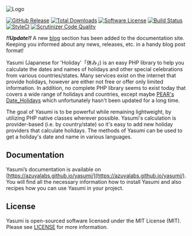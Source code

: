 ![Logo](https://github.com/azuyalabs/yasumi/blob/gh-pages/images/yasumi_logo_wb.png)

[![GitHub Release](https://img.shields.io/github/release/azuyalabs/yasumi.svg?style=flat-square)](https://github.com/azuyalabs/yasumi/releases)
[![Total Downloads](https://img.shields.io/packagist/dt/azuyalabs/yasumi.svg?style=flat-square)](https://packagist.org/packages/azuyalabs/yasumi)
[![Software License](https://img.shields.io/badge/license-MIT-brightgreen.svg?style=flat-square)](LICENSE)
[![Build Status](https://img.shields.io/travis/azuyalabs/yasumi.svg?style=flat-square)](https://travis-ci.org/azuyalabs/yasumi)
[![StyleCI](https://styleci.io/repos/32797151/shield?branch=master)](https://styleci.io/repos/32797151)
[![Scrutinizer Code Quality](https://scrutinizer-ci.com/g/azuyalabs/yasumi/badges/quality-score.png?b=master)](https://scrutinizer-ci.com/g/azuyalabs/yasumi/?branch=master)


***!!Update!!***
A new [blog](https://azuyalabs.github.io/yasumi/blog/) section has been added to the documentation site. Keeping you informed about any news, releases, etc. in a handy blog post format!

Yasumi (Japanese for 'Holiday'「休み」) is an easy PHP library to help you calculate the dates and names of holidays and other
special celebrations from various countries/states. Many services exist on the internet that provide holidays, however
are either not free or offer only limited information. In addition, no complete PHP library seems to exist today
that covers a wide range of holidays and countries, except maybe [PEAR's Date_Holidays](https://pear.php.net/package/Date_Holidays) which unfortunately hasn't been updated for a long time.

The goal of Yasumi is to be powerful while remaining lightweight, by utilizing PHP native classes wherever possible.
Yasumi's calculation is provider-based (i.e. by country/state) so it's easy to add new holiday providers that calculate
holidays. The methods of Yasumi can be used to get a holiday's date and name in various languages.

Documentation
-------------

Yasumi’s documentation is available on [https://azuyalabs.github.io/yasumi/](https://azuyalabs.github.io/yasumi/). You will find all the necessary information how to install Yasumi and also recipes how you can use Yasumi in your project.


License
-------

Yasumi is open-sourced software licensed under the MIT License (MIT). Please see [LICENSE](LICENSE) for more information.
